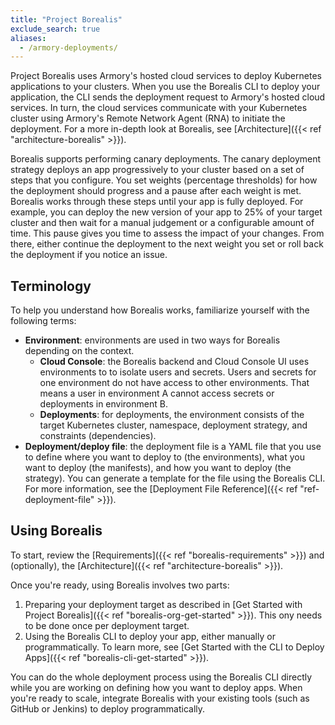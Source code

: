 ```yaml
---
title: "Project Borealis"
exclude_search: true
aliases:
  - /armory-deployments/
---
```


Project Borealis uses Armory's hosted cloud services to deploy Kubernetes applications to your clusters. When you use the Borealis CLI to deploy your application, the CLI sends the deployment request to Armory's hosted cloud services. In turn, the cloud services communicate with your Kubernetes cluster using Armory's Remote Network Agent (RNA) to initiate the deployment. For a more in-depth look at Borealis, see [Architecture]({{< ref "architecture-borealis" >}}).

Borealis supports performing canary deployments. The canary deployment strategy deploys an app progressively to your cluster based on a set of steps that you configure. You set weights (percentage thresholds) for how the deployment should progress and a pause after each weight is met. Borealis works through these steps until your app is fully deployed. For example, you can deploy the new version of your app to 25% of your target cluster and then wait for a manual judgement or a configurable amount of time. This pause gives you time to assess the impact of your changes. From there, either continue the deployment to the next weight you set or roll back the deployment if you notice an issue.

## Terminology

To help you understand how Borealis works, familiarize yourself with the following terms:

- **Environment**: environments are used in two ways for Borealis depending on the context.
  - **Cloud Console**: the Borealis backend and Cloud Console UI uses environments to to isolate users and secrets. Users and secrets for one environment do not have access to other environments. That means a user in environment A cannot access secrets or deployments in environment B.
  - **Deployments**: for deployments, the environment consists of the  target Kubernetes cluster, namespace, deployment strategy, and constraints (dependencies).
- **Deployment/deploy file**: the deployment file is a YAML file that you use to define where you want to deploy to (the environments), what  you want to deploy (the manifests), and how you want to deploy (the strategy). You can generate a template for the file using the Borealis CLI. For more information, see the [Deployment File Reference]({{< ref "ref-deployment-file" >}}).

## Using Borealis

To start, review the [Requirements]({{< ref "borealis-requirements" >}}) and (optionally), the [Architecture]({{< ref "architecture-borealis" >}}).

Once you're ready, using Borealis involves two parts:

1. Preparing your deployment target as described in [Get Started with Project Borealis]({{< ref "borealis-org-get-started" >}}). This ony needs to be done once per deployment target.
2. Using the Borealis CLI to deploy your app, either manually or programmatically. To learn more, see [Get Started with the CLI to Deploy Apps]({{< ref "borealis-cli-get-started" >}}).

You can do the whole deployment process using the Borealis CLI directly while you are working on defining how you want to deploy apps. When you're ready to scale, integrate Borealis with your existing tools (such as GitHub or Jenkins) to deploy programmatically.


